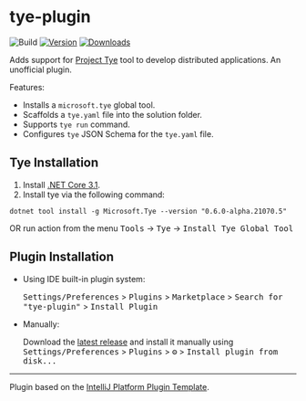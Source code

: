 # tye-plugin

![Build](https://github.com/rafaelldi/tye-plugin/workflows/Build/badge.svg)
[![Version](https://img.shields.io/jetbrains/plugin/v/16426-tye.svg)](https://plugins.jetbrains.com/plugin/16426-tye)
[![Downloads](https://img.shields.io/jetbrains/plugin/d/16426-tye.svg)](https://plugins.jetbrains.com/plugin/16426-tye)

<!-- Plugin description -->
Adds support for [Project Tye](https://github.com/dotnet/tye) tool to develop distributed applications. An unofficial plugin.

Features:
* Installs a `microsoft.tye` global tool.
* Scaffolds a `tye.yaml` file into the solution folder.
* Supports `tye run` command.
* Configures `tye` JSON Schema for the `tye.yaml` file.
<!-- Plugin description end -->

## Tye Installation

1. Install [.NET Core 3.1](https://dotnet.microsoft.com/download/dotnet/3.1).
2. Install tye via the following command:
```shell
dotnet tool install -g Microsoft.Tye --version "0.6.0-alpha.21070.5"
```
OR run action from the menu <kbd>Tools</kbd> -> <kbd>Tye</kbd> -> <kbd>Install Tye Global Tool</kbd>

## Plugin Installation

- Using IDE built-in plugin system:
  
  <kbd>Settings/Preferences</kbd> > <kbd>Plugins</kbd> > <kbd>Marketplace</kbd> > <kbd>Search for "tye-plugin"</kbd> >
  <kbd>Install Plugin</kbd>
  
- Manually:

  Download the [latest release](https://github.com/rafaelldi/tye-plugin/releases/latest) and install it manually using
  <kbd>Settings/Preferences</kbd> > <kbd>Plugins</kbd> > <kbd>⚙️</kbd> > <kbd>Install plugin from disk...</kbd>


---
Plugin based on the [IntelliJ Platform Plugin Template][template].

[template]: https://github.com/JetBrains/intellij-platform-plugin-template
